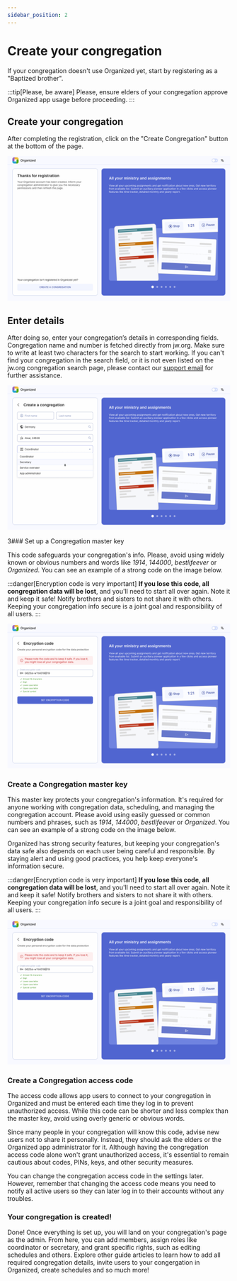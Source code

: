 ```yaml
---
sidebar_position: 2
---
```


# Create your congregation

If your congregation doesn't use Organized yet, start by registering as a "Baptized brother".

:::tip[Please, be aware]
Please, ensure elders of your congregation approve Organized app usage before proceeding.
:::

## Create your congregation

After completing the registration, click on the "Create Congregation" button at the bottom of the page. 

![Create a congregation](./img/create.png)

## Enter details

After doing so, enter your congregation’s details in corresponding fields. Congregation name and number is fetched directly from jw.org. Make sure to write at least two characters for the search to start working. If you can't find your congregation in the search field, or it is not even listed on the jw.org congregation search page, please contact our [support email](mailto:support@organized-app.com) for further assistance.

![Congregation details](./img/details.png)

3### Set up a Congregation master key

This code safeguards your congregation's info. Please, avoid using widely known or obvious numbers and words like _1914_, _144000_, _bestlifeever_ or _Organized_. You can see an example of a strong code on the image below.

:::danger[Encryption code is very important]
**If you lose this code, all congregation data will be lost**, and you'll need to start all over again. Note it and keep it safe! Notify brothers and sisters to not share it with others. Keeping your congregation info secure is a joint goal and responsibility of all users.
:::

![Congregation encryption code](./img/encryption.png)

### Create a Congregation master key

This master key protects your congregation's information. It's required for anyone working with congregation data, scheduling, and managing the congregation account. Please avoid using easily guessed or common numbers and phrases, such as _1914_, _144000_, _bestlifeever_ or _Organized_. You can see an example of a strong code on the image below. 

Organized has strong security features, but keeping your congregation's data safe also depends on each user being careful and responsible. By staying alert and using good practices, you help keep everyone's information secure.

:::danger[Encryption code is very important]
**If you lose this code, all congregation data will be lost**, and you'll need to start all over again. Note it and keep it safe! Notify brothers and sisters to not share it with others. Keeping your congregation info secure is a joint goal and responsibility of all users.
:::

![Congregation encryption code](./img/encryption.png)

### Create a Congregation access code

The access code allows app users to connect to your congregation in Organized and must be entered each time they log in to prevent unauthorized access. While this code can be shorter and less complex than the master key, avoid using overly generic or obvious words.

Since many people in your congregation will know this code, advise new users not to share it personally. Instead, they should ask the elders or the Organized app administrator for it. Although having the congregation access code alone won't grant unauthorized access, it's essential to remain cautious about codes, PINs, keys, and other security measures.

You can change the congregation access code in the settings later. However, remember that changing the access code means you need to notify all active users so they can later log in to their accounts without any troubles.

### Your congregation is created!

Done! Once everything is set up, you will land on your congregation's page as the admin. From here, you can add members, assign roles like coordinator or secretary, and grant specific rights, such as editing schedules and others. Explore other guide articles to learn how to add all required congregation details, invite users to your congergation in Organized, create schedules and so much more!